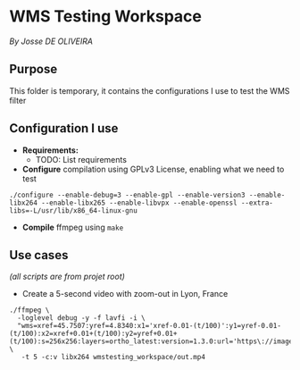 # WMS Testing Workspace
*By Josse DE OLIVEIRA*

## Purpose
This folder is temporary, it contains the configurations I use to test the WMS filter

## Configuration I use
- **Requirements:**
  - TODO: List requirements
- **Configure** compilation using GPLv3 License, enabling what we need to test
```shell
./configure --enable-debug=3 --enable-gpl --enable-version3 --enable-libx264 --enable-libx265 --enable-libvpx --enable-openssl --extra-libs=-L/usr/lib/x86_64-linux-gnu
```
- **Compile** ffmpeg using `make`

## Use cases
*(all scripts are from projet root)*
- Create a 5-second video with zoom-out in Lyon, France
```shell
./ffmpeg \
  -loglevel debug -y -f lavfi -i \
  "wms=xref=45.7507:yref=4.8340:x1='xref-0.01-(t/100)':y1=yref-0.01-(t/100):x2=xref+0.01+(t/100):y2=yref+0.01+(t/100):s=256x256:layers=ortho_latest:version=1.3.0:url='https\://imagerie.data.grandlyon.com/all/wms'" \
   -t 5 -c:v libx264 wmstesting_workspace/out.mp4 
```

